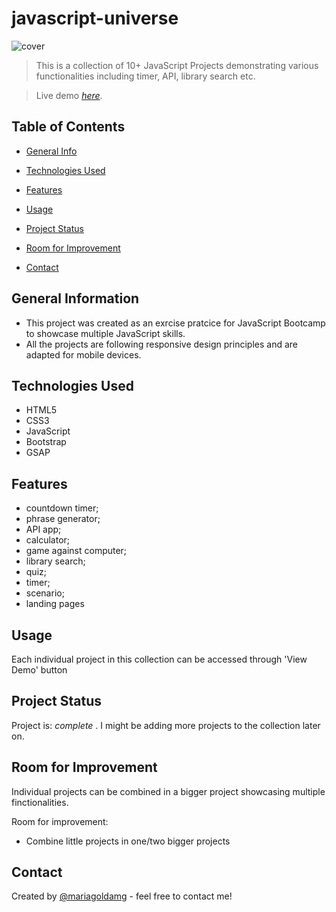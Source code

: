 # javascript-universe
![cover]()
> This is a collection of 10+ JavaScript Projects demonstrating various functionalities including timer, API, library search etc.

> Live demo [_here_](https://jsuniverse-mariamelnikova.netlify.app/). 

## Table of Contents
* [General Info](#general-information)
* [Technologies Used](#technologies-used)
* [Features](#features)

* [Usage](#usage)
* [Project Status](#project-status)
* [Room for Improvement](#room-for-improvement)
* [Contact](#contact)



## General Information
 - This project was created as an exrcise pratcice for JavaScript Bootcamp to showcase multiple JavaScript skills.
 - All the projects are following responsive design principles and are adapted for mobile devices.


## Technologies Used
- HTML5
- CSS3
- JavaScript
- Bootstrap
- GSAP


## Features
- countdown timer;
- phrase generator;
- API app;
- calculator;
- game against computer;
- library search;
- quiz;
- timer;
- scenario;
- landing pages



## Usage
Each individual project in this collection can be accessed through 'View Demo' button



## Project Status
Project is: _complete_ . I might be adding more projects to the collection later on.


## Room for Improvement
Individual projects can be combined in a bigger project showcasing multiple finctionalities.

Room for improvement:
- Combine little projects in one/two bigger projects

## Contact
Created by [@mariagoldamg](https://www.linkedin.com/in/mariamelnikovamm/) - feel free to contact me!



